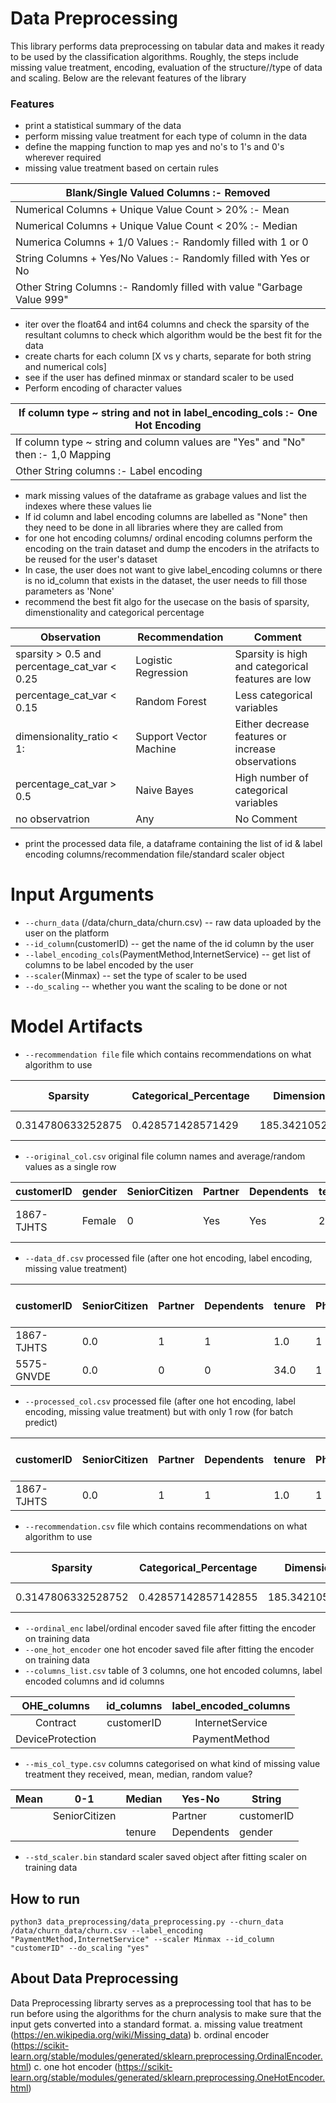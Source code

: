 # Data Preprocessing
This library performs data preprocessing on tabular data and makes it ready to be used by the classification algorithms. Roughly, the steps include missing value treatment, encoding, evaluation of the structure//type of data and scaling. Below are the relevant features of the library

### Features
- print a statistical summary of the data
- perform missing value treatment for each type of column in the data	
- define the mapping function to map yes and no's to 1's and 0's wherever required	
- missing value treatment based on certain rules

| Blank/Single Valued Columns :- Removed |
| -------------------------------------- |
| Numerical Columns + Unique Value Count > 20% :- Mean |
| Numerical Columns + Unique Value Count < 20% :- Median |
| Numerica Columns + 1/0 Values :- Randomly filled with 1 or 0 |
| String Columns + Yes/No Values :- Randomly filled with Yes or No |
| Other String Columns :- Randomly filled with value "Garbage Value 999" |

- iter over the float64 and int64 columns and check the sparsity of the resultant columns to check which algorithm would be the best fit for the data	
- create charts for each column [X vs y charts, separate for both string and numerical cols]	
- see if the user has defined minmax or standard scaler to be used	
- Perform encoding of character values 	

| If column type ~ string and not in label_encoding_cols :- One Hot Encoding |
| -------------------------------------- |
| If column type ~ string and column values are "Yes" and "No" then :- 1,0 Mapping |
| Other String columns :- Label encoding |

- mark missing values of the dataframe as grabage values and list the indexes where these values lie 
- If id column and label encoding columns are labelled as "None" then they need to be done in all libraries where they are called from
- for one hot encoding columns/ ordinal encoding columns perform the encoding on the train dataset and dump the encoders in the atrifacts to be reused for the user's dataset 
- In case, the user does not want to give label_encoding columns or there is no id_column that exists in the dataset, the user needs to fill those parameters as 'None'
- recommend the best fit algo for the usecase on the basis of sparsity, dimenstionality and categorical percentage	

| Observation | Recommendation | Comment |
| -------------------------------------- | ---------------- | ---- |
| sparsity > 0.5 and percentage_cat_var < 0.25 | Logistic Regression | Sparsity is high and categorical features are low |
| percentage_cat_var < 0.15 | Random Forest | Less categorical variables |
| dimensionality_ratio < 1: | Support Vector Machine | Either decrease features or increase observations |
| percentage_cat_var > 0.5 | Naive Bayes | High number of categorical variables |
| no observatrion | Any | No Comment |

- print the processed data file, a dataframe containing the list of id & label encoding columns/recommendation file/standard scaler object	

# Input Arguments
- `--churn_data` (/data/churn_data/churn.csv) -- raw data uploaded by the user on the platform
- `--id_column`(customerID) -- get the name of the id column by the user
- `--label_encoding_cols`(PaymentMethod,InternetService) -- get list of columns to be label encoded by the user
- `--scaler`(Minmax) -- set the type of scaler to be used
- `--do_scaling` -- whether you want the scaling to be done or not

# Model Artifacts
- `--recommendation file` file which contains recommendations on what algorithm to use

| Sparsity	| Categorical_Percentage	| Dimensionality |	Recommendation	| General Comment |
|---|---|---|---|---|
| 0.314780633252875	| 0.428571428571429	| 185.342105263158	| Any	| No comment |

- `--original_col.csv`	original file column names and average/random values as a single row

| customerID  | gender  | SeniorCitizen  | Partner  | Dependents  | tenure  | PhoneService  | MultipleLines  | InternetService  | OnlineSecurity  | OnlineBackup        | DeviceProtection  | TechSupport  | StreamingTV  | StreamingMovies  | Contract       | PaperlessBilling  | PaymentMethod           | MonthlyCharges    | TotalCharges       | Churn  |
|-------------|---------|----------------|----------|-------------|---------|---------------|----------------|------------------|-----------------|---------------------|-------------------|--------------|--------------|------------------|----------------|-------------------|-------------------------|-------------------|--------------------|--------|
| 1867-TJHTS  | Female  | 0              | Yes      | Yes         | 29      | Yes           | No             | Fiber optic      | No              | No internet service | No                | No           | No           | Yes              | Month-to-month | Yes               | Credit card (automatic) | 64.76169246059918 | 2283.3004408418656 | Yes    |

- `--data_df.csv`	processed file (after one hot encoding, label encoding, missing value treatment)

| customerID  | SeniorCitizen  | Partner  | Dependents  | tenure  | PhoneService  | InternetService  | PaperlessBilling  | PaymentMethod  | MonthlyCharges      | TotalCharges         | Churn  | Contract-Month-to-month  | Contract-One year  | Contract-Two year  | DeviceProtection-No  | DeviceProtection-No internet service  | DeviceProtection-Yes  | MultipleLines-No  | MultipleLines-No phone service  | MultipleLines-Yes  | OnlineBackup-No  | OnlineBackup-No internet service  | OnlineBackup-Yes  | OnlineSecurity-No  | OnlineSecurity-No internet service  | OnlineSecurity-Yes  | StreamingMovies-No  | StreamingMovies-No internet service  | StreamingMovies-Yes  | StreamingTV-No  | StreamingTV-No internet service  | StreamingTV-Yes  | TechSupport-No  | TechSupport-No internet service  | TechSupport-Yes  | gender-Female  | gender-Male  |
|-------------|----------------|----------|-------------|---------|---------------|------------------|-------------------|----------------|---------------------|----------------------|--------|--------------------------|--------------------|--------------------|----------------------|---------------------------------------|-----------------------|-------------------|---------------------------------|--------------------|------------------|-----------------------------------|-------------------|--------------------|-------------------------------------|---------------------|---------------------|--------------------------------------|----------------------|-----------------|----------------------------------|------------------|-----------------|----------------------------------|------------------|----------------|--------------|
| 1867-TJHTS  | 0.0            | 1        | 1           | 1.0     | 1             | 1.0              | 1                 | 1.0            | 0.11542288557213931 | 0.001275098084468036 | 1      | 1.0                      | 0.0                | 0.0                | 1.0                  | 0.0                                   | 0.0                   | 1.0               | 0.0                             | 0.0                | 0.0              | 1.0                               | 0.0               | 1.0                | 0.0                                 | 0.0                 | 0.0                 | 0.0                                  | 1.0                  | 1.0             | 0.0                              | 0.0              | 1.0             | 0.0                              | 0.0              | 1.0            | 0.0          |
| 5575-GNVDE  | 0.0            | 0        | 0           | 34.0    | 1             | 0.0              | 0                 | 3.0            | 0.3850746268656716  | 0.21586660512347106  | 0      | 0.0                      | 1.0                | 0.0                | 0.0                  | 0.0                                   | 1.0                   | 1.0               | 0.0                             | 0.0                | 1.0              | 0.0                               | 0.0               | 0.0                | 0.0                                 | 1.0                 | 1.0                 | 0.0                                  | 0.0                  | 1.0             | 0.0                              | 0.0              | 1.0             | 0.0                              | 0.0              | 0.0            | 1.0          |


- `--processed_col.csv`	processed file (after one hot encoding, label encoding, missing value treatment) but with only 1 row (for batch predict)

| customerID  | SeniorCitizen  | Partner  | Dependents  | tenure  | PhoneService  | InternetService  | PaperlessBilling  | PaymentMethod  | MonthlyCharges      | TotalCharges         | Churn  | Contract-Month-to-month  | Contract-One year  | Contract-Two year  | DeviceProtection-No  | DeviceProtection-No internet service  | DeviceProtection-Yes  | MultipleLines-No  | MultipleLines-No phone service  | MultipleLines-Yes  | OnlineBackup-No  | OnlineBackup-No internet service  | OnlineBackup-Yes  | OnlineSecurity-No  | OnlineSecurity-No internet service  | OnlineSecurity-Yes  | StreamingMovies-No  | StreamingMovies-No internet service  | StreamingMovies-Yes  | StreamingTV-No  | StreamingTV-No internet service  | StreamingTV-Yes  | TechSupport-No  | TechSupport-No internet service  | TechSupport-Yes  | gender-Female  | gender-Male  |
|-------------|----------------|----------|-------------|---------|---------------|------------------|-------------------|----------------|---------------------|----------------------|--------|--------------------------|--------------------|--------------------|----------------------|---------------------------------------|-----------------------|-------------------|---------------------------------|--------------------|------------------|-----------------------------------|-------------------|--------------------|-------------------------------------|---------------------|---------------------|--------------------------------------|----------------------|-----------------|----------------------------------|------------------|-----------------|----------------------------------|------------------|----------------|--------------|
| 1867-TJHTS  | 0.0            | 1        | 1           | 1.0     | 1             | 1.0              | 1                 | 1.0            | 0.11542288557213931 | 0.001275098084468036 | 1      | 1.0                      | 0.0                | 0.0                | 1.0                  | 0.0                                   | 0.0                   | 1.0               | 0.0                             | 0.0                | 0.0              | 1.0                               | 0.0               | 1.0                | 0.0                                 | 0.0                 | 0.0                 | 0.0                                  | 1.0                  | 1.0             | 0.0                              | 0.0              | 1.0             | 0.0                              | 0.0              | 1.0            | 0.0          |


- `--recommendation.csv`	file which contains recommendations on what algorithm to use

| Sparsity           | Categorical_Percentage  | Dimensionality    | Recommendation  | General Comment  |
|--------------------|-------------------------|-------------------|-----------------|------------------|
| 0.3147806332528752 | 0.42857142857142855     | 185.3421052631579 | Any             | No comment       | 

- `--ordinal_enc`	label/ordinal encoder saved file after fitting the encoder on training data
- `--one_hot_encoder`	one hot encoder saved file after fitting the encoder on training data
- `--columns_list.csv`	table of 3 columns, one hot encoded columns, label encoded columns and id columns

|    OHE_columns   | id_columns | label_encoded_columns |
|:----------------:|:----------:|:---------------------:|
| Contract         | customerID | InternetService       |
| DeviceProtection |            | PaymentMethod         |

- `--mis_col_type.csv`	columns categorised on what kind of missing value treatment they received, mean, median, random value?

| Mean  | 0-1           | Median  | Yes-No     | String     |
|-------|---------------|---------|------------|------------|
|       | SeniorCitizen |         | Partner    | customerID |
|       |               | tenure  | Dependents | gender     |
- `--std_scaler.bin`	standard scaler saved object after fitting scaler on training data

## How to run
```
python3 data_preprocessing/data_preprocessing.py --churn_data /data/churn_data/churn.csv --label_encoding "PaymentMethod,InternetService" --scaler Minmax --id_column "customerID" --do_scaling "yes"
```

## About Data Preprocessing
Data Preprocessing librarty serves as a preprocessing tool that has to be run before using the algorithms for the churn analysis to make sure that the input gets converted into a standard format.
a. missing value treatment (https://en.wikipedia.org/wiki/Missing_data)
b. ordinal encoder (https://scikit-learn.org/stable/modules/generated/sklearn.preprocessing.OrdinalEncoder.html)
c. one hot encoder (https://scikit-learn.org/stable/modules/generated/sklearn.preprocessing.OneHotEncoder.html)
